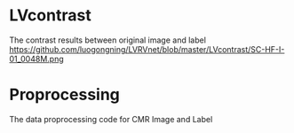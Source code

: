 # LVcontrast

The contrast results between original image and label
https://github.com/luogongning/LVRVnet/blob/master/LVcontrast/SC-HF-I-01_0048M.png



# Proprocessing

The data proprocessing code for CMR Image and Label
